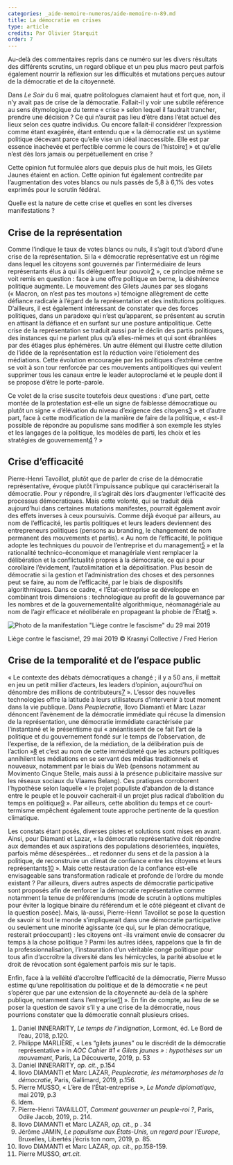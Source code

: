 ```yaml
---
categories: _aide-memoire-numeros/aide-memoire-n-89.md
title: La démocratie en crises
type: article
credits: Par Olivier Starquit
order: 7
---
```

Au-delà des commentaires repris dans ce numéro sur les divers résultats des différents scrutins, un regard oblique et un peu plus macro peut parfois également nourrir la réflexion sur les difficultés et mutations perçues autour de la démocratie et de la citoyenneté.

Dans _Le Soir_ du 6 mai, quatre politologues clamaient haut et fort que, non, il n’y avait pas de crise de la démocratie. Fallait-il y voir une subtile référence au sens étymologique du terme « crise » selon lequel il faudrait trancher, prendre une décision ? Ce qui n’aurait pas lieu d’être dans l’état actuel des lieux selon ces quatre individus. Ou encore fallait-il considérer l’expression comme étant exagérée, étant entendu que « la démocratie est un système politique décevant parce qu’elle vise un idéal inaccessible. Elle est par essence inachevée et perfectible comme le cours de l’histoire[1](#footnote-1) » et qu’elle n’est dès lors jamais ou perpétuellement en crise ?

Cette opinion fut formulée alors que depuis plus de huit mois, les Gilets Jaunes étaient en action. Cette opinion fut également contredite par l’augmentation des votes blancs ou nuls passés de 5,8 à 6,1% des votes exprimés pour le scrutin fédéral.

Quelle est la nature de cette crise et quelles en sont les diverses manifestations ?

## Crise de la représentation

Comme l’indique le taux de votes blancs ou nuls, il s’agit tout d’abord d’une crise de la représentation. Si la « démocratie représentative est un régime dans lequel les citoyens sont gouvernés par l’intermédiaire de leurs représentants élus à qui ils délèguent leur pouvoir[2](#footnote-2) », ce principe même se voit remis en question : face à une offre politique en berne, la déshérence politique augmente. Le mouvement des Gilets Jaunes par ses slogans (« Macron, on n’est pas tes moutons ») témoigne allègrement de cette défiance radicale à l’égard de la représentation et des institutions politiques. D’ailleurs, il est également intéressant de constater que des forces politiques, dans un paradoxe qui n’est qu’apparent, se présentent au scrutin en attisant la défiance et en surfant sur une posture antipolitique. Cette crise de la représentation se traduit aussi par le déclin des partis politiques, des instances qui ne parlent plus qu’à elles-mêmes et qui sont ébranlées par des étiages plus éphémères. Un autre élément qui illustre cette dilution de l’idée de la représentation est la réduction voire l’étiolement des médiations. Cette évolution encouragée par les politiques d’extrême centre se voit à son tour renforcée par ces mouvements antipolitiques qui veulent supprimer tous les canaux entre le leader autoproclamé et le peuple dont il se propose d’être le porte-parole.

Ce volet de la crise suscite toutefois deux questions : d’une part, cette montée de la protestation est-elle un signe de faiblesse démocratique ou plutôt un signe « d’élévation du niveau d’exigence des citoyens[3](#footnote-3) » et d’autre part, face à cette modification de la manière de faire de la politique, « est-il possible de répondre au populisme sans modifier à son exemple les styles et les langages de la politique, les modèles de parti, les choix et les stratégies de gouvernement[4](#footnote-4) ? »

## Crise d’efficacité

Pierre-Henri Tavoillot, plutôt que de parler de crise de la démocratie représentative, évoque plutôt l’impuissance publique qui caractériserait la démocratie. Pour y répondre, il s’agirait dès lors d’augmenter l’efficacité des processus démocratiques. Mais cette volonté, qui se traduit déjà aujourd’hui dans certaines mutations manifestes, pourrait également avoir des effets inverses à ceux poursuivis. Comme déjà évoqué par ailleurs, au nom de l’efficacité, les partis politiques et leurs leaders deviennent des entrepreneurs politiques (pensons au branding, le changement de nom permanent des mouvements et partis). « Au nom de l’efficacité, le politique adopte les techniques du pouvoir de l’entreprise et du management[5](#footnote-5) » et la rationalité technico-économique et managériale vient remplacer la délibération et la conflictualité propres à la démocratie, ce qui a pour corollaire l’évidement, l’autolimitation et la dépolitisation. Plus besoin de démocratie si la gestion et l’administration des choses et des personnes peut se faire, au nom de l’efficacité, par le biais de dispositifs algorithmiques. Dans ce cadre, « l’État-entreprise se développe en combinant trois dimensions : technologique au profit de la gouvernance par les nombres et de la gouvernementalité algorithmique, néomanagériale au nom de l’agir efficace et néolibérale en propageant la phobie de l’État[6](#footnote-6) ».

![Photo de la manifestation "Liège contre le fascisme" du 29 mai 2019 ](/assets/uploads/am89-7-la-democratie-en-crises.jpg "Liège contre le fascisme!, 29 mai 2019 © Krasnyi Collective / Fred Herion")

<span class="img-copyright">Liège contre le fascisme!, 29 mai 2019 © Krasnyi Collective / Fred Herion</span>

## Crise de la temporalité et de l’espace public

« Le contexte des débats démocratiques a changé ; il y a 50 ans, il mettait en jeu un petit millier d’acteurs, les leaders d’opinion, aujourd’hui on dénombre des millions de contributeurs[7](#footnote-7) ». L’essor des nouvelles technologies offre la latitude à leurs utilisateurs d’intervenir à tout moment dans la vie publique. Dans _Peuplecratie_, Ilovo Diamanti et Marc Lazar  dénoncent l’avènement de la démocratie immédiate qui récuse la dimension de la représentation, une démocratie immédiate caractérisée par l’instantané et le présentisme qui « anéantissent de ce fait l’art de la politique et du gouvernement fondé sur le temps de l’observation, de l’expertise, de la réflexion, de la médiation, de la délibération puis de l’action »[8](#footnote-8) et c’est au nom de cette immédiateté que les acteurs politiques annihilent les médiations en se servant des médias traditionnels et nouveaux, notamment par le biais du Web (pensons notamment au Movimento Cinque Stelle, mais aussi à la présence publicitaire massive sur les réseaux sociaux  du Vlaams Belang). Ces pratiques corroborent l’hypothèse selon laquelle « le projet populiste d’abandon de la distance entre le peuple et le pouvoir cacherait-il un projet plus radical d’abolition du temps en politique[9](#footnote-9) ». Par ailleurs, cette abolition du temps et ce court-termisme empêchent également toute approche pertinente de la question climatique.

Les constats étant posés, diverses pistes et solutions sont mises en avant. Ainsi, pour Diamanti et Lazar, « la démocratie représentative doit répondre aux demandes et aux aspirations des populations désorientées, inquiètes, parfois même désespérées... et redonner du sens et de la passion à la politique, de reconstruire un climat de confiance entre les citoyens et leurs représentants[10](#footnote-10) ». Mais cette restauration de la confiance est-elle envisageable sans transformation radicale et profonde de l’ordre du monde existant ? Par ailleurs, divers autres aspects de démocratie participative sont proposés afin de renforcer la démocratie représentative comme notamment la tenue de préférendums (mode de scrutin à options multiples pour éviter la logique binaire du référendum et le côté piégeant et clivant de la question posée). Mais, là-aussi, Pierre-Henri Tavoillot se pose la question de savoir si tout le monde s’impliquerait dans une démocratie participative ou seulement une minorité agissante (ce qui, sur le plan démocratique, resterait préoccupant) : les citoyens ont -ils vraiment envie de consacrer du temps à la chose politique ? Parmi les autres idées, rappelons que la fin de la professionnalisation, l’instauration d’un véritable congé politique pour tous afin d’accroître la diversité dans les hémicycles, la parité absolue et le droit de révocation sont également parfois mis sur le tapis. 

Enfin, face à la velléité d’accroître l’efficacité de la démocratie, Pierre Musso estime qu’une repolitisation du politique et de la démocratie « ne peut s’opérer que par une extension de la citoyenneté au-delà de la sphère publique, notamment dans l’entreprise[11](#footnote-11) ». En fin de compte, au lieu de se poser la question de savoir s’il y a une crise de la démocratie, nous pourrions constater que la démocratie connaît plusieurs crises.

1. Daniel INNERARITY, _Le temps de l’indignation_, Lormont, éd. Le Bord de l’eau, 2018, p.120.
2. Philippe MARLIÈRE, « Les “gilets jaunes” ou le discrédit de la démocratie représentative » in _AOC Cahier #1 « Gilets jaunes » : hypothèses sur un mouvement_, Paris, La Découverte, 2019, p. 53
3. Daniel INNERARITY, _op. cit._, p.154
4. Ilovo DIAMANTI et Marc LAZAR, _Peuplecratie, les métamorphoses de la démocratie_, Paris, Gallimard, 2019, p.156.
5. Pierre MUSSO, « L’ère de l’État-entreprise », _Le Monde diplomatique_, mai 2019, p.3
6. Idem.
7. Pierre-Henri TAVAILLOT, _Comment gouverner un peuple-roi ?_, Paris, Odile Jacob, 2019, p. 214.
8. Ilovo DIAMANTI et Marc LAZAR, _op. cit._, p . 34
9. Jérôme JAMIN, _Le populisme aux États-Unis, un regard pour l’Europe_, Bruxelles, Libertés j’écris ton nom, 2019, p. 85.
10. Ilovo DIAMANTI et Marc LAZAR, _op. cit_., pp.158-159.
11. Pierre MUSSO, _art.cit._
